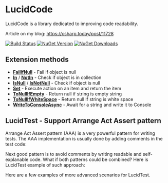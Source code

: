 # LucidCode

LucidCode is a library dedicated to improving code readability.

Article on my blog: https://csharp.today/post/11728

[![Build Status](https://dev.azure.com/mariuszbojkowski/Open%20Source%20projects/_apis/build/status/csharp-today.LucidCode?branchName=master)](https://dev.azure.com/mariuszbojkowski/Open%20Source%20projects/_build/latest?definitionId=8&branchName=master) [![NuGet Version](https://img.shields.io/nuget/v/LucidCode)](https://www.nuget.org/packages/LucidCode/) [![NuGet Downloads](https://img.shields.io/nuget/dt/LucidCode)](https://www.nuget.org/packages/LucidCode/)

## Extension methods

* **[FailIfNull](Docs/Extensions/FailIfNull.md)** - Fail if object is null
* **[In](Docs/Extensions/In.md)** / **[NotIn](Docs/Extensions/NotIn.md)** - Check if object is in collection
* **[IsNull](Docs/Extensions/IsNull.md)** / **[IsNotNull](Docs/Extensions/IsNotNull.md)** - Check if object is null
* **[Set](Docs/Extensions/Set.md)** - Execute action on an item and return the item
* **[ToNullIfEmpty](Docs/Extensions/ToNullIfEmpty.md)** - Return null if string is empty string
* **[ToNullIfWhiteSpace](Docs/Extensions/ToNullIfWhiteSpace.md)** - Return null if string is white space
* **[WriteToConsoleAsync](Docs/Extensions/WriteToConsoleAsync.md)** - Await for a string and write it to Console

## LucidTest - Support **Arrange Act Assert** pattern

Arrange Act Assert pattern (AAA) is a very powerful pattern for writing tests. The AAA implementation is usually done by adding comments in the test code:

[embed-code]: # (Examples\LucidTests\TestWithoutLucidTest.cs)

Next good pattern is to avoid comments by writing readable and self-explanable code. What if both patterns could be combined? Here is LucidTest example of such approach:

[embed-code]: # (Examples\LucidTests\TestWithLucidTest.cs)

Here are a few examples of more advanced scenarios for LucidTest.

[embed-code]: # (Examples\LucidTests\AdvancedTestsWithLucidTest.cs)

